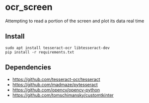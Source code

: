 # ocr_screen

Attempting to read a portion of the screen and plot its data real time

## Install

```
sudo apt install tesseract-ocr libtesseract-dev
pip install -r requirements.txt
```

## Dependencies

- https://github.com/tesseract-ocr/tesseract
- https://github.com/madmaze/pytesseract
- https://github.com/opencv/opencv-python
- https://github.com/tomschimansky/customtkinter
